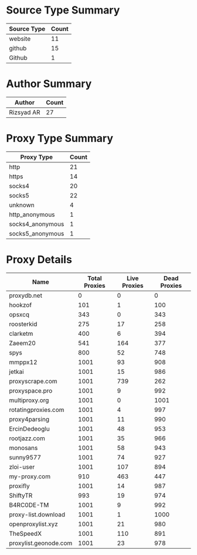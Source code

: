 # Source Type Summary

| Source Type | Count |
|-------------|-------|
| website | 11 |
| github | 15 |
| Github | 1 |


# Author Summary

| Author | Count |
|--------|-------|
| Rizsyad AR | 27 |


# Proxy Type Summary

| Proxy Type | Count |
|------------|-------|
| http | 21 |
| https | 14 |
| socks4 | 20 |
| socks5 | 22 |
| unknown | 4 |
| http_anonymous | 1 |
| socks4_anonymous | 1 |
| socks5_anonymous | 1 |


# Proxy Details

| Name | Total Proxies | Live Proxies | Dead Proxies |
|------|---------------|--------------|---------------|
| proxydb.net | 0 | 0 | 0 |
| hookzof | 101 | 1 | 100 |
| opsxcq | 343 | 0 | 343 |
| roosterkid | 275 | 17 | 258 |
| clarketm | 400 | 6 | 394 |
| Zaeem20 | 541 | 164 | 377 |
| spys | 800 | 52 | 748 |
| mmppx12 | 1001 | 93 | 908 |
| jetkai | 1001 | 15 | 986 |
| proxyscrape.com | 1001 | 739 | 262 |
| proxyspace.pro | 1001 | 9 | 992 |
| multiproxy.org | 1001 | 0 | 1001 |
| rotatingproxies.com | 1001 | 4 | 997 |
| proxy4parsing | 1001 | 11 | 990 |
| ErcinDedeoglu | 1001 | 48 | 953 |
| rootjazz.com | 1001 | 35 | 966 |
| monosans | 1001 | 58 | 943 |
| sunny9577 | 1001 | 74 | 927 |
| zloi-user | 1001 | 107 | 894 |
| my-proxy.com | 910 | 463 | 447 |
| proxifly | 1001 | 14 | 987 |
| ShiftyTR | 993 | 19 | 974 |
| B4RC0DE-TM | 1001 | 9 | 992 |
| proxy-list.download | 1001 | 1 | 1000 |
| openproxylist.xyz | 1001 | 21 | 980 |
| TheSpeedX | 1001 | 110 | 891 |
| proxylist.geonode.com | 1001 | 23 | 978 |
